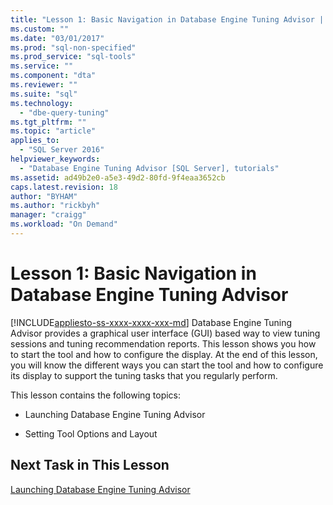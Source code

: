 ```yaml
---
title: "Lesson 1: Basic Navigation in Database Engine Tuning Advisor | Microsoft Docs"
ms.custom: ""
ms.date: "03/01/2017"
ms.prod: "sql-non-specified"
ms.prod_service: "sql-tools"
ms.service: ""
ms.component: "dta"
ms.reviewer: ""
ms.suite: "sql"
ms.technology: 
  - "dbe-query-tuning"
ms.tgt_pltfrm: ""
ms.topic: "article"
applies_to: 
  - "SQL Server 2016"
helpviewer_keywords: 
  - "Database Engine Tuning Advisor [SQL Server], tutorials"
ms.assetid: ad49b2e0-a5e3-49d2-80fd-9f4eaa3652cb
caps.latest.revision: 18
author: "BYHAM"
ms.author: "rickbyh"
manager: "craigg"
ms.workload: "On Demand"
---
```

# Lesson 1: Basic Navigation in Database Engine Tuning Advisor
[!INCLUDE[appliesto-ss-xxxx-xxxx-xxx-md](../../includes/appliesto-ss-xxxx-xxxx-xxx-md.md)]
Database Engine Tuning Advisor provides a graphical user interface (GUI) based way to view tuning sessions and tuning recommendation reports. This lesson shows you how to start the tool and how to configure the display. At the end of this lesson, you will know the different ways you can start the tool and how to configure its display to support the tuning tasks that you regularly perform.  
  
This lesson contains the following topics:  
  
-   Launching Database Engine Tuning Advisor  
  
-   Setting Tool Options and Layout  
  
## Next Task in This Lesson  
[Launching Database Engine Tuning Advisor](../../tools/dta/lesson-1-1-launching-database-engine-tuning-advisor.md)  
  
  
  
